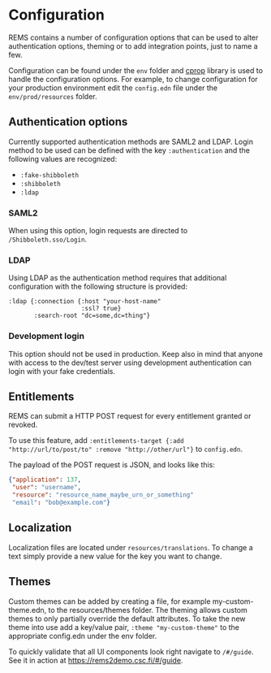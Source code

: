 # Configuration

REMS contains a number of configuration options that can be used to alter authentication options, theming or to add integration points, just to name a few.

Configuration can be found under the `env` folder and [cprop](https://github.com/tolitius/cprop) library is used to handle the configuration options. For example, to change configuration for your production environment edit the `config.edn` file under the `env/prod/resources` folder.

## Authentication options

Currently supported authentication methods are SAML2 and LDAP. Login method to be used can be defined with the key `:authentication` and the following values are recognized:

* `:fake-shibboleth`
* `:shibboleth`
* `:ldap`

### SAML2

When using this option, login requests are directed to `/Shibboleth.sso/Login`.

### LDAP

Using LDAP as the authentication method requires that additional configuration with the following structure is provided:
```
:ldap {:connection {:host "your-host-name"
                    :ssl? true}
       :search-root "dc=some,dc=thing"}
```

### Development login

This option should not be used in production. Keep also in mind that anyone with access to the dev/test server using development authentication can login with your fake credentials.

## Entitlements

REMS can submit a HTTP POST request for every entitlement granted or
revoked.

To use this feature, add `:entitlements-target {:add
"http://url/to/post/to" :remove "http://other/url"}` to `config.edn`.

The payload of the POST request is JSON, and looks like this:

```json
{"application": 137,
 "user": "username",
 "resource": "resource_name_maybe_urn_or_something"
 "email": "bob@example.com"}
```

## Localization

Localization files are located under `resources/translations`. To change a text simply provide a new value for the key you want to change.

## Themes

Custom themes can be added by creating a file, for example
my-custom-theme.edn, to the resources/themes folder. The theming
allows custom themes to only partially override the default
attributes. To take the new theme into use add a key/value pair,
`:theme "my-custom-theme"` to the
appropriate config.edn under the env folder.

To quickly validate that all UI components look right navigate to `/#/guide`. See it in action at <https://rems2demo.csc.fi/#/guide>.